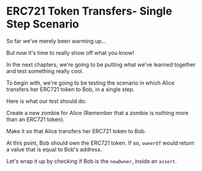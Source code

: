 # ERC721 Token Transfers- Single Step Scenario

So far we’ve merely been warming up...

But now it's time to really show off what you know!

In the next chapters, we're going to be putting what we’ve learned together and test something really cool.

To begin with, we're going to be testing the scenario in which Alice transfers her ERC721 token to Bob, in a single step.

Here is what our test should do:

Create a new zombie for Alice (Remember that a zombie is nothing more than an ERC721 token).

Make it so that Alice transfers her ERC721 token to Bob.

At this point, Bob should own the ERC721 token. If so, `ownerOf` would return a value that is equal to Bob's address.

Let's wrap it up by checking if Bob is the `newOwner`, inside an `assert`.
